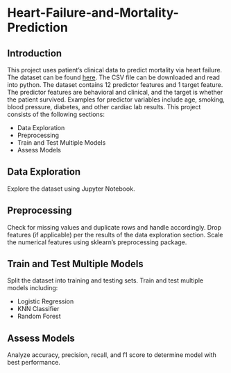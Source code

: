 # Heart-Failure-and-Mortality-Prediction

## Introduction
This project uses patient’s clinical data to predict mortality via heart failure. The dataset can be 
found [here](https://www.kaggle.com/datasets/andrewmvd/heart-failure-clinical-data). The CSV file can be downloaded and read into python. The dataset contains 12 
predictor features and 1 target feature. The predictor features are behavioral and clinical, and the 
target is whether the patient survived. Examples for predictor variables include age, smoking, 
blood pressure, diabetes, and other cardiac lab results.
This project consists of the following sections:
 - Data Exploration
 - Preprocessing
 - Train and Test Multiple Models
 - Assess Models

## Data Exploration
Explore the dataset using Jupyter Notebook.

## Preprocessing
Check for missing values and duplicate rows and handle accordingly. Drop features (if 
applicable) per the results of the data exploration section. Scale the numerical features using 
sklearn’s preprocessing package.

## Train and Test Multiple Models
Split the dataset into training and testing sets. Train and test multiple models including:
 - Logistic Regression
 - KNN Classifier
 - Random Forest

## Assess Models 
Analyze accuracy, precision, recall, and f1 score to determine model with best performance.
